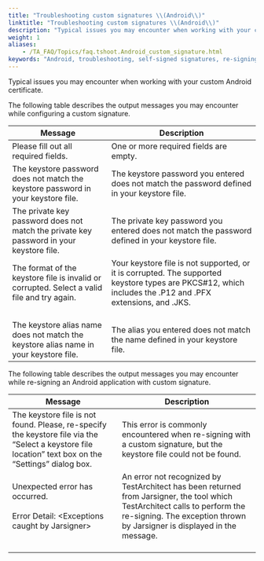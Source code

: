 ```yaml
--- 
title: "Troubleshooting custom signatures \\(Android\\)"
linktitle: "Troubleshooting custom signatures \\(Android\\)"
description: "Typical issues you may encounter when working with your custom Android certificate."
weight: 1
aliases: 
    - /TA_FAQ/Topics/faq.tshoot.Android_custom_signature.html
keywords: "Android, troubleshooting, self-signed signatures, re-signing, troubleshooting self-signed signatures, Android, applications, troubleshooting self-signed signatures, Android"
---
```


Typical issues you may encounter when working with your custom Android certificate.

The following table describes the output messages you may encounter while configuring a custom signature.

|Message|Description|
|-------|-----------|
|Please fill out all required fields.|One or more required fields are empty.|
|The keystore password does not match the keystore password in your keystore file.|The keystore password you entered does not match the password defined in your keystore file.|
|The private key password does not match the private key password in your keystore file.|The private key password you entered does not match the password defined in your keystore file.|
|The format of the keystore file is invalid or corrupted. Select a valid file and try again.<br><br>|Your keystore file is not supported, or it is corrupted. The supported keystore types are PKCS\#12, which includes the .P12 and .PFX extensions, and .JKS.<br><br>|<br>
|The keystore alias name does not match the keystore alias name in your keystore file.|The alias you entered does not match the name defined in your keystore file.|

The following table describes the output messages you may encounter while re-signing an Android application with custom signature.

|Message|Description|
|-------|-----------|
|The keystore file is not found. Please, re-specify the keystore file via the “Select a keystore file location” text box on the “Settings” dialog box.|This error is commonly encountered when re-signing with a custom signature, but the keystore file could not be found.|
|Unexpected error has occurred.<br><br> Error Detail: <Exceptions caught by Jarsigner\><br><br>|An error not recognized by TestArchitect has been returned from Jarsigner, the tool which TestArchitect calls to perform the re-signing. The exception thrown by Jarsigner is displayed in the message.<br><br>|<br>


